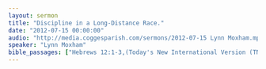 ```yaml
---
layout: sermon
title: "Discipline in a Long-Distance Race."
date: "2012-07-15 00:00:00"
audio: "http://media.coggesparish.com/sermons/2012-07-15 Lynn Moxham.mp3"
speaker: "Lynn Moxham"
bible_passages: ["Hebrews 12:1-3,(Today's New International Version (TNIV)),Hebrews 12:1-3,(The Message (MSG)),1Corinthians 9:24-25"]
---
```

